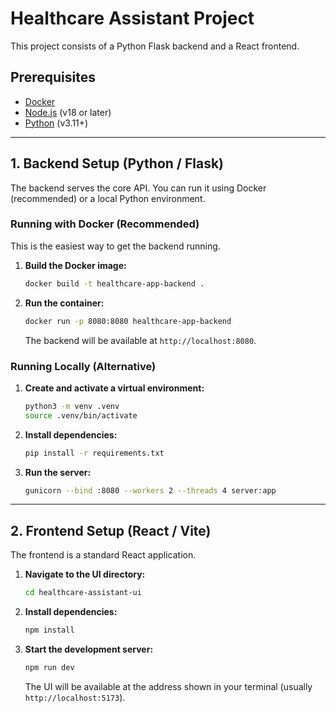 # Healthcare Assistant Project

This project consists of a Python Flask backend and a React frontend.

## Prerequisites

*   [Docker](https://www.docker.com/get-started)
*   [Node.js](https://nodejs.org/) (v18 or later)
*   [Python](https://www.python.org/downloads/) (v3.11+)

---

## 1. Backend Setup (Python / Flask)

The backend serves the core API. You can run it using Docker (recommended) or a local Python environment.

### Running with Docker (Recommended)

This is the easiest way to get the backend running.

1.  **Build the Docker image:**
    ```bash
    docker build -t healthcare-app-backend .
    ```

2.  **Run the container:**
    ```bash
    docker run -p 8080:8080 healthcare-app-backend
    ```
    The backend will be available at `http://localhost:8080`.

### Running Locally (Alternative)

1.  **Create and activate a virtual environment:**
    ```bash
    python3 -m venv .venv
    source .venv/bin/activate
    ```

2.  **Install dependencies:**
    ```bash
    pip install -r requirements.txt
    ```

3.  **Run the server:**
    ```bash
    gunicorn --bind :8080 --workers 2 --threads 4 server:app
    ```

---

## 2. Frontend Setup (React / Vite)

The frontend is a standard React application.

1.  **Navigate to the UI directory:**
    ```bash
    cd healthcare-assistant-ui
    ```

2.  **Install dependencies:**
    ```bash
    npm install
    ```

3.  **Start the development server:**
    ```bash
    npm run dev
    ```
    The UI will be available at the address shown in your terminal (usually `http://localhost:5173`).
